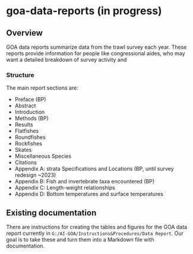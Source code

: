 # goa-data-reports (in progress)

## Overview
GOA data reports summarize data from the trawl survey each year. These reports provide information for people like congressional aides, who may want a detailed breakdown of survey activity and 

### Structure
The main report sections are:

- Preface (BP)
- Abstract
- Introduction
- Methods (BP)
- Results
- Flatfishes
- Roundfishes
- Rockfishes
- Skates
- Miscellaneous Species
- Citations
- Appendix A: strata Specifications and Locations (BP, until survey redesign ~2023)
- Appendix B: Fish and invertebrate taxa encountered (BP)
- Appendix C: Length-weight relationships
- Appendix D: Bottom temperatures and surface temperatures


## Existing documentation
There are instructions for creating the tables and figures for the GOA data report currently in `G:/AI-GOA/Instructions&Procedures/Data Report`. Our goal is to take these and turn them into a Markdown file with documentation. 

